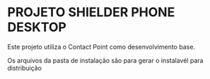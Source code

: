 # PROJETO SHIELDER PHONE DESKTOP

Este projeto utiliza o Contact Point como desenvolvimento base.

Os arquivos da pasta de instalação são para gerar o instalavél para distribuição
